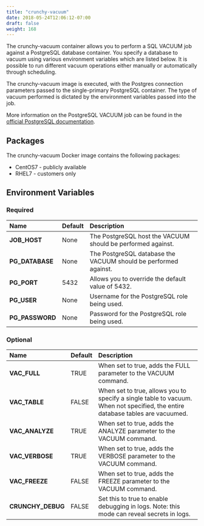```yaml
---
title: "crunchy-vacuum"
date: 2018-05-24T12:06:12-07:00
draft: false
weight: 168
---
```


The crunchy-vacuum container allows you to perform a SQL VACUUM job against a PostgreSQL database container.
You specify a database to vacuum using various environment variables which are listed below. It is possible
to run different vacuum operations either manually or automatically through scheduling.

The crunchy-vacuum image is executed, with the Postgres connection parameters passed to the single-primary
PostgreSQL container. The type of vacuum performed is dictated by the environment variables passed into the job.

More information on the PostgreSQL VACUUM job can be found in the [official PostgreSQL documentation](https://www.postgresql.org/docs/current/static/sql-vacuum.html).

## Packages

The crunchy-vacuum Docker image contains the following packages:

* CentOS7 - publicly available
* RHEL7 - customers only

## Environment Variables

### Required
**Name**|**Default**|**Description**
:-----|:-----|:-----
**JOB_HOST**|None|The PostgreSQL host the VACUUM should be performed against.
**PG_DATABASE**|None|The PostgreSQL database the VACUUM should be performed against.
**PG_PORT**|5432|Allows you to override the default value of 5432.
**PG_USER**|None|Username for the PostgreSQL role being used.
**PG_PASSWORD**|None|Password for the PostgreSQL role being used.

### Optional
**Name**|**Default**|**Description**
:-----|:-----|:-----
**VAC_FULL**|TRUE|When set to true, adds the FULL parameter to the VACUUM command.
**VAC_TABLE**|FALSE|When set to true, allows you to specify a single table to vacuum. When not specified, the entire database tables are vacuumed.
**VAC_ANALYZE**|TRUE|When set to true, adds the ANALYZE parameter to the VACUUM command.
**VAC_VERBOSE**|TRUE|When set to true, adds the VERBOSE parameter to the VACUUM command.
**VAC_FREEZE**|FALSE|When set to true, adds the FREEZE parameter to the VACUUM command.
**CRUNCHY_DEBUG**|FALSE|Set this to true to enable debugging in logs. Note: this mode can reveal secrets in logs.
